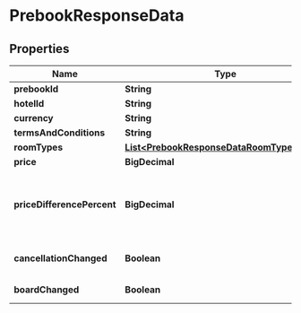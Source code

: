 

# PrebookResponseData


## Properties

| Name | Type | Description | Notes |
|------------ | ------------- | ------------- | -------------|
|**prebookId** | **String** |  |  [optional] |
|**hotelId** | **String** |  |  [optional] |
|**currency** | **String** |  |  [optional] |
|**termsAndConditions** | **String** |  |  [optional] |
|**roomTypes** | [**List&lt;PrebookResponseDataRoomTypesInner&gt;**](PrebookResponseDataRoomTypesInner.md) |  |  [optional] |
|**price** | **BigDecimal** |  |  [optional] |
|**priceDifferencePercent** | **BigDecimal** | the difference percentage if rate price has changed |  [optional] |
|**cancellationChanged** | **Boolean** | has cancellation changed |  [optional] |
|**boardChanged** | **Boolean** | has board changed |  [optional] |



